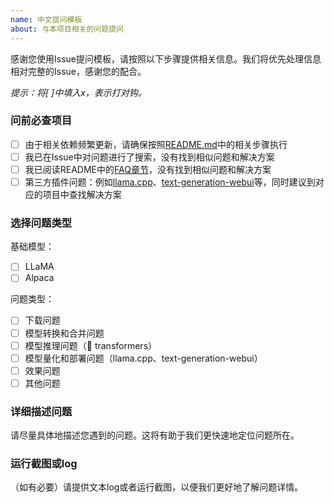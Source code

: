 ```yaml
---
name: 中文提问模板
about: 与本项目相关的问题提问
---
```


感谢您使用Issue提问模板，请按照以下步骤提供相关信息。我们将优先处理信息相对完整的Issue，感谢您的配合。

*提示：将[ ]中填入x，表示打对钩。*

### 问前必查项目

- [ ] 由于相关依赖频繁更新，请确保按照[README.md](https://github.com/ymcui/Chinese-LLaMA-Alpaca)中的相关步骤执行
- [ ] 我已在Issue中对问题进行了搜索，没有找到相似问题和解决方案
- [ ] 我已阅读README中的[FAQ章节](https://github.com/ymcui/Chinese-LLaMA-Alpaca#faq)，没有找到相似问题和解决方案
- [ ] 第三方插件问题：例如[llama.cpp](https://github.com/ggerganov/llama.cpp)、[text-generation-webui](https://github.com/oobabooga/text-generation-webui)等，同时建议到对应的项目中查找解决方案

### 选择问题类型

基础模型：
- [ ] LLaMA
- [ ] Alpaca

问题类型：
- [ ] 下载问题
- [ ] 模型转换和合并问题
- [ ] 模型推理问题（🤗 transformers）
- [ ] 模型量化和部署问题（llama.cpp、text-generation-webui）
- [ ] 效果问题
- [ ] 其他问题

### 详细描述问题

请尽量具体地描述您遇到的问题。这将有助于我们更快速地定位问题所在。


### 运行截图或log

（如有必要）请提供文本log或者运行截图，以便我们更好地了解问题详情。

